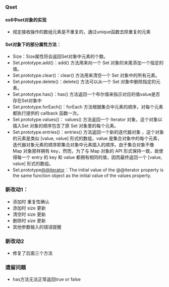 ### Qset

#### es6中set对象的实现
- 规定接收操作的数组元素是不重复的，通过unique函数去除重复的元素

#### Set对象下的部分属性方法：
- Size：Size属性将会返回Set对象中元素的个数。
- Set.prototype.add()：add() 方法用来向一个 Set 对象的末尾添加一个指定的值。
- Set.prototype.clear()：clear() 方法用来清空一个 Set 对象中的所有元素。
- Set.prototype.delete()：delete() 方法可以从一个 Set 对象中删除指定的元素。
- Set.prototype.has()：has() 方法返回一个布尔值来指示对应的值value是否存在Set对象中
- Set.prototype.forEach()：forEach 方法根据集合中元素的顺序，对每个元素都执行提供的 callback 函数一次。
- Set.prototype.values()： values() 方法返回一个 Iterator  对象，这个对象以插入Set 对象的顺序包含了原 Set 对象里的每个元素。
- Set.prototype.entries()：entries() 方法返回一个新的迭代器对象 ，这个对象的元素是类似 [value, value] 形式的数组，value 是集合对象中的每个元素，迭代器对象元素的顺序即集合对象中元素插入的顺序。由于集合对象不像 Map 对象那样拥有 key，然而，为了与 Map 对象的 API 形式保持一致，故使得每一个 entry 的 key 和 value 都拥有相同的值，因而最终返回一个 [value, value] 形式的数组。
- Set.prototype[@@iterator]()：The initial value of the @@iterator property is the same function object as the initial value of the values property.

### 新改动1：
- 添加时 重复性确认
- 添加时 size 更新
- 清空时 size 更新
- 删除时 size 更新
- 其他参数输入的错误提醒

### 新改动2
- 修复了后面三个方法

### 遗留问题
- has方法无法正常返回true or false
